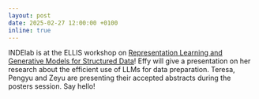 ```yaml
---
layout: post
date: 2025-02-27 12:00:00 +0100
inline: true
---
```


INDElab is at the ELLIS workshop on [Representation Learning and Generative Models for Structured Data](https://www.cwi.nl/en/groups/database-architectures/events/ellis-workshop-on-representation-learning-and-generative-models-for-structured-data/)! Effy will give a presentation on her research about the efficient use of LLMs for data preparation. Teresa, Pengyu and Zeyu are presenting their accepted abstracts during the posters session. Say hello!